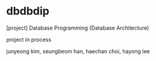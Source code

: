 # dbdbdip

[project] Database Programming (Database Architecture)

project in process

junyeong kim, seungbeom han, haechan choi, hayong lee
